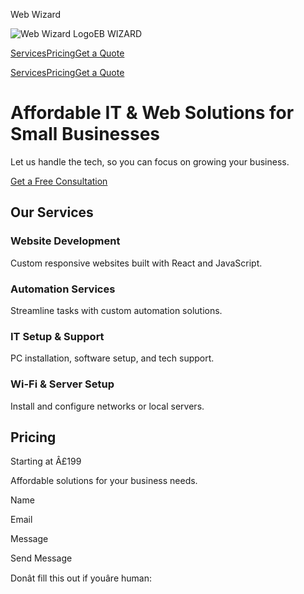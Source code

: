 Web Wizard

![Web Wizard Logo](/WWwhite.svg)EB WIZARD

[Services](#services)[Pricing](#pricing)[Get a Quote](#contact)

[Services](#services)[Pricing](#pricing)[Get a Quote](#contact)

Affordable IT & Web Solutions for Small Businesses
==================================================

Let us handle the tech, so you can focus on growing your business.

[Get a Free Consultation](#contact)

Our Services
------------

### Website Development

Custom responsive websites built with React and JavaScript.

### Automation Services

Streamline tasks with custom automation solutions.

### IT Setup & Support

PC installation, software setup, and tech support.

### Wi-Fi & Server Setup

Install and configure networks or local servers.

Pricing
-------

Starting at Â£199

Affordable solutions for your business needs.

Name

Email

Message

Send Message

Donât fill this out if youâre human:
